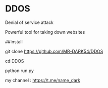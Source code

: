 # DDOS


Denial of service attack 




Powerful tool for taking down websites 




##install 




git clone https://github.com/MR-DARK54/DDOS
















cd DDOS











python run.py











my channel  :  https://t.me/name_dark
